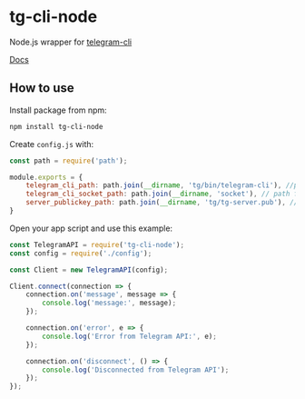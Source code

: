 # tg-cli-node
Node.js wrapper for [telegram-cli](https://github.com/vysheng/tg)

[Docs](https://github.com/Perkovec/tg-cli-node/wiki/Documentation)

## How to use
Install package from npm:
```bash
npm install tg-cli-node
```

Create `config.js` with:
```javascript
const path = require('path');

module.exports = {
    telegram_cli_path: path.join(__dirname, 'tg/bin/telegram-cli'), //path to tg-cli (see https://github.com/vysheng/tg)
    telegram_cli_socket_path: path.join(__dirname, 'socket'), // path for socket file
    server_publickey_path: path.join(__dirname, 'tg/tg-server.pub'), // path to server key (traditionally, in %tg_cli_path%/tg-server.pub)
}
```

Open your app script and use this example:
```javascript
const TelegramAPI = require('tg-cli-node');
const config = require('./config');

const Client = new TelegramAPI(config);

Client.connect(connection => {
    connection.on('message', message => {
        console.log('message:', message);
    });

    connection.on('error', e => {
        console.log('Error from Telegram API:', e);
    });

    connection.on('disconnect', () => {
        console.log('Disconnected from Telegram API');
    });
});
```